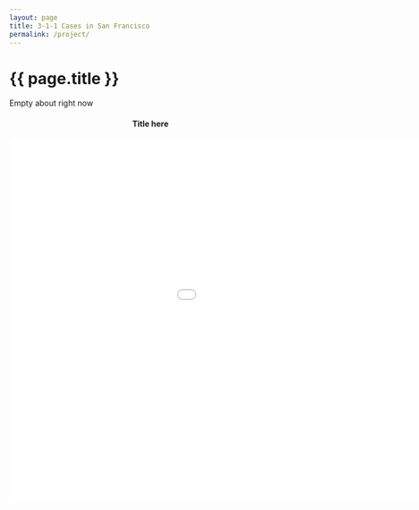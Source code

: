 ```yaml
---
layout: page
title: 3-1-1 Cases in San Francisco
permalink: /project/
---
```


<h1 class="page-heading">{{ page.title }}</h1>

Empty about right now

<div>
    <h4 style="text-align:center">Title here</h4>
    <embed 
        type="text/html" 
        src="/SocialDataFinalProject/assets/images/timeSeriesPlot.html"
        width="1200"
        height="650"
        >
</div>